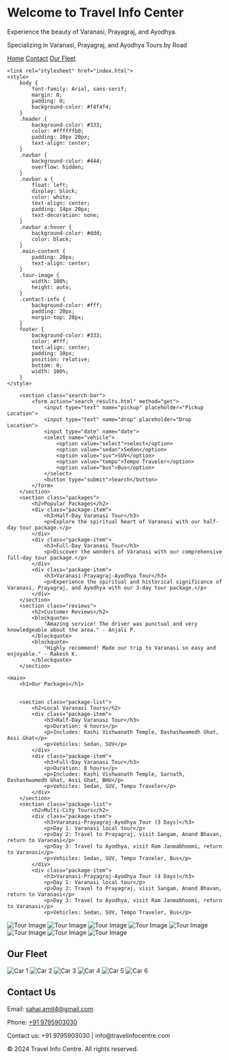 <!DOCTYPE html>
<html lang="en">
<head>
    <meta charset="UTF-8">
    <meta name="viewport" content="width=device-width, initial-scale=1.0">
    <div class="header">
    <h1> Welcome to Travel Info Center</h1>
        <p>Experience the beauty of Varanasi, Prayagraj, and Ayodhya.</p>
        <p>Specializing in Varanasi, Prayagraj, and Ayodhya Tours by Road</p>
    </div>
    <div class="navbar">
        <a href="#home">Home</a>
        <a href="#contact">Contact</a>
        <a href="#fleet">Our Fleet</a>
    </div>
    
    <link rel="stylesheet" href="index.html">
    <style>
        body {
            font-family: Arial, sans-serif;
            margin: 0;
            padding: 0;
            background-color: #f4f4f4;
        }
        .header {
            background-color: #333;
            color: #ffffffb0;
            padding: 10px 20px;
            text-align: center;
        }
        .navbar {
            background-color: #444;
            overflow: hidden;
        }
        .navbar a {
            float: left;
            display: block;
            color: white;
            text-align: center;
            padding: 14px 20px;
            text-decoration: none;
        }
        .navbar a:hover {
            background-color: #ddd;
            color: black;
        }
        .main-content {
            padding: 20px;
            text-align: center;
        }
        .tour-image {
            width: 100%;
            height: auto;
        }
        .contact-info {
            background-color: #fff;
            padding: 20px;
            margin-top: 20px;
        }
        footer {
            background-color: #333;
            color: #fff;
            text-align: center;
            padding: 10px;
            position: relative;
            bottom: 0;
            width: 100%;
        }
    </style>
    
        <section class="search-bar">
            <form action="search_results.html" method="get">
                <input type="text" name="pickup" placeholder="Pickup Location">
                <input type="text" name="drop" placeholder="Drop Location">
                <input type="date" name="date">
                <select name="vehicle">
                    <option value="select">select</option>                             
                    <option value="sedan">Sedan</option>
                    <option value="suv">SUV</option>
                    <option value="tempo">Tempo Traveler</option>
                    <option value="bus">Bus</option>
                </select>
                <button type="submit">Search</button>
            </form>
        </section>
        <section class="packages">
            <h2>Popular Packages</h2>
            <div class="package-item">
                <h3>Half-Day Varanasi Tour</h3>
                <p>Explore the spiritual heart of Varanasi with our half-day tour package.</p>
            </div>
            <div class="package-item">
                <h3>Full-Day Varanasi Tour</h3>
                <p>Discover the wonders of Varanasi with our comprehensive full-day tour package.</p>
            </div>
            <div class="package-item">
                <h3>Varanasi-Prayagraj-Ayodhya Tour</h3>
                <p>Experience the spiritual and historical significance of Varanasi, Prayagraj, and Ayodhya with our 3-day tour package.</p>
            </div>
        </section>
        <section class="reviews">
            <h2>Customer Reviews</h2>
            <blockquote>
                "Amazing service! The driver was punctual and very knowledgeable about the area." - Anjali P.
            </blockquote>
            <blockquote>
                "Highly recommend! Made our trip to Varanasi so easy and enjoyable." - Rakesh K.
            </blockquote>
        </section>
    
</body>
</html>

<html lang="en">
<head>
    <me
    ta charset="UTF-8">
    <meta name="viewport" content="width=device-width, initial-scale=1.0">
    <title>Packages - Travel Info Centre</title>
    <link rel="stylesheet" href="i">
</head>
<body>

    <main>
        <h1>Our Packages</h1>

        
        <section class="package-list">
            <h2>Local Varanasi Tours</h2>
            <div class="package-item">
                <h3>Half-Day Varanasi Tour</h3>
                <p>Duration: 4 hours</p>
                <p>Includes: Kashi Vishwanath Temple, Dashashwamedh Ghat, Assi Ghat</p>
                <p>Vehicles: Sedan, SUV</p>
            </div>
            <div class="package-item">
                <h3>Full-Day Varanasi Tour</h3>
                <p>Duration: 8 hours</p>
                <p>Includes: Kashi Vishwanath Temple, Sarnath, Dashashwamedh Ghat, Assi Ghat, BHU</p>
                <p>Vehicles: Sedan, SUV, Tempo Traveler</p>
            </div>
        </section>
        <section class="package-list">
            <h2>Multi-City Tours</h2>
            <div class="package-item">
                <h3>Varanasi-Prayagraj-Ayodhya Tour (3 Days)</h3>
                <p>Day 1: Varanasi local tour</p>
                <p>Day 2: Travel to Prayagraj, visit Sangam, Anand Bhavan, return to Varanasi</p>
                <p>Day 3: Travel to Ayodhya, visit Ram Janmabhoomi, return to Varanasi</p>
                <p>Vehicles: Sedan, SUV, Tempo Traveler, Bus</p>
            </div>
            <div class="package-item">
                <h3>Varanasi-Prayagraj-Ayodhya Tour (4 Days)</h3>
                <p>Day 1: Varanasi local tour</p>
                <p>Day 2: Travel to Prayagraj, visit Sangam, Anand Bhavan, return to Varanasi</p>
                <p>Day 3: Travel to Ayodhya, visit Ram Janmabhoomi, return to Varanasi</p>
                <p>Vehicles: Sedan, SUV, Tempo Traveler, Bus</p>

<div class="main-content">
    <img src="c:\Users\vaishno  infotech\Documents\WhatsApp Image 2024-07-13 at 22.54.01_2ac9e0d7.jpg" alt="Tour Image" class="tour-image">
    <img src="c:\Users\vaishno  infotech\Documents\WhatsApp Image 2024-07-13 at 22.56.13_3f1a1692.jpg" alt="Tour Image" class="tour-image">
    <img src="c:\Users\vaishno  infotech\Documents\WhatsApp Image 2024-07-13 at 22.56.14_dea28eb4.jpg" alt="Tour Image" class="tour-image">
    <img src="c:\Users\vaishno  infotech\Documents\WhatsApp Image 2024-07-13 at 22.56.14_59059d0b.jpg" alt="Tour Image" class="tour-image">
    <img src="c:\Users\vaishno  infotech\Documents\WhatsApp Image 2024-07-13 at 22.56.54_2ae9398c.jpg" alt="Tour Image" class="tour-image">
    <img src="c:\Users\vaishno  infotech\Documents\WhatsApp Image 2024-07-13 at 23.03.49_ccf8d850.jpg" alt="Tour Image" class="tour-image">
    <img src="c:\Users\vaishno  infotech\Documents\WhatsApp Image 2024-07-13 at 23.04.56_cace67e7.jpg" alt="Tour Image" class="tour-image">
    <img src="c:\Users\vaishno  infotech\Documents\WhatsApp Image 2024-07-13 at 23.10.37_66faa127.jpg" alt="Tour Image" class="tour-image">
</div>


<div class="main-content" id="fleet">
    <h2>Our Fleet</h2>
    <!-- Add images of cars here -->
    <img src="c:\Users\vaishno  infotech\Downloads\unmatched-unrivaled-banner1600x850.jpg" alt="Car 1">
    <img src="c:\Users\vaishno  infotech\Downloads\inn1.jpeg" alt="Car 2">
    <img src="c:\Users\vaishno  infotech\Downloads\unmatched-unrivaled-banner1600x850.jpg" alt="Car 3">
    <img src="c:\Users\vaishno  infotech\Downloads\inn1.jpeg" alt="Car 4">
    <img src="c:\Users\vaishno  infotech\Downloads\unmatched-unrivaled-banner1600x850.jpg" alt="Car 5">
    <img src="c:\Users\vaishno  infotech\Downloads\inn1.jpeg" alt="Car 6">
    <!-- Add more car images as needed -->
</div>

<div class="contact-info" id="contact">
    <h2>Contact Us</h2>
    <p>Email: <a href="mailto:sahai.amit4@gmail.com">sahai.amit4@gmail.com</a></p>
    <p>Phone: <a href="tel:+919795903030">+91 9795903030</a></p>
</div>

<footer>
    <p>Contact us: +91 9795903030 | info@travelinfocentre.com</p>
    <p>&copy; 2024 Travel Info Centre. All rights reserved.</p>
</footer>

</body>
</html>

